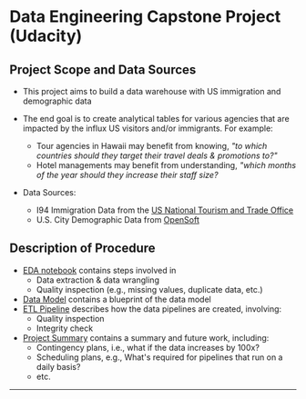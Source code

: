 # Data Engineering Capstone Project (Udacity) 

## Project Scope and Data Sources

- This project aims to build a data warehouse with US immigration and demographic data
- The end goal is to create analytical tables for various agencies that are impacted by the influx US visitors and/or immigrants. For example:  
    - Tour agencies in Hawaii may benefit from knowing, _"to which countries should they target their travel deals & promotions to?"_  
    - Hotel managements may benefit from understanding, _"which months of the year should they increase their staff size?_  

- Data Sources:  
    - I94 Immigration Data from the [US National Tourism and Trade Office](https://travel.trade.gov/research/reports/i94/historical/2016.html)  
    - U.S. City Demographic Data from [OpenSoft](https://travel.trade.gov/research/reports/i94/historical/2016.html)  

## Description of Procedure     
- [EDA notebook](./notebooks/Step1_Exploration.ipynb) contains steps involved in   
    - Data extraction & data wrangling  
    - Quality inspection (e.g., missing values, duplicate data, etc.)
- [Data Model](./notebooks/Step2_Data_model.md) contains a blueprint of the data model
- [ETL Pipeline](./notebooks/Step3_ETL.ipynb) describes how the data pipelines are created, involving:  
    - Quality inspection
    - Integrity check
- [Project Summary](./notebooks/Step4_Summary.md) contains a summary and future work, including:
    - Contingency plans, i.e., what if the data increases by 100x?
    - Scheduling plans, e.g., What's required for pipelines that run on a daily basis?
    - etc.

---